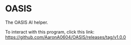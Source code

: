 # OASIS
The OASIS AI helper.

To interact with this program, click this link: https://github.com/AaronA0604/OASIS/releases/tag/v1.0.0
